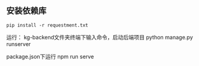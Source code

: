 ## 安装依赖库
```shell
pip install -r requestment.txt
```

运行：
kg-backend文件夹终端下输入命令，启动后端项目
python manage.py runserver

package.json下运行
npm run serve